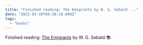 ```yaml
---
title: "Finished reading: The Emigrants by W. G. Sebald ..."
date: "2023-03-16T04:30:10.000Z"
tags: 
  - "books"
---
```


Finished reading: [The Emigrants](https://micro.blog/books/9780811221290) by W. G. Sebald 📚
